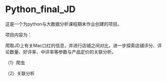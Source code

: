 # Python_final_JD

这是一个为python与大数据分析课程期末作业创建的项目。

项目内容为：

爬取JD上有关Mac口红的信息，并进行店铺之间对比，进一步探索店铺评分、评论数量、好评率、中评率等参数与产品定价的关联分析。


（1）爬虫

（2）关联分析

